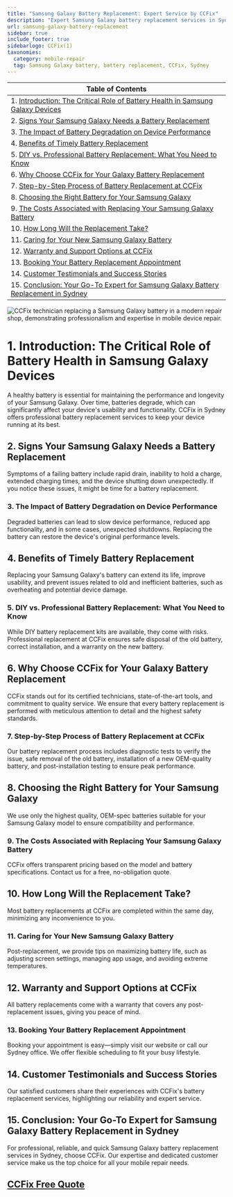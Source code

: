 ```yaml
---
title: "Samsung Galaxy Battery Replacement: Expert Service by CCFix"
description: "Expert Samsung Galaxy battery replacement services in Sydney. Fast, reliable, and backed by a comprehensive warranty. Contact CCFix for a free quote today!"
url: samsung-galaxy-battery-replacement
sidebar: true
include_footer: true
sidebarlogo: CCFix(1)
taxonomies:
  category: mobile-repair
  tag: Samsung Galaxy battery, battery replacement, CCFix, Sydney
---
```


| **Table of Contents**                                               |
|---------------------------------------------------------------------|
| 1. [Introduction: The Critical Role of Battery Health in Samsung Galaxy Devices](#1-introduction-the-critical-role-of-battery-health-in-samsung-galaxy-devices) |
| 2. [Signs Your Samsung Galaxy Needs a Battery Replacement](#2-signs-your-samsung-galaxy-needs-a-battery-replacement) |
| 3. [The Impact of Battery Degradation on Device Performance](#3-the-impact-of-battery-degradation-on-device-performance) |
| 4. [Benefits of Timely Battery Replacement](#4-benefits-of-timely-battery-replacement) |
| 5. [DIY vs. Professional Battery Replacement: What You Need to Know](#5-diy-vs-professional-battery-replacement-what-you-need-to-know) |
| 6. [Why Choose CCFix for Your Galaxy Battery Replacement](#6-why-choose-ccfix-for-your-galaxy-battery-replacement) |
| 7. [Step-by-Step Process of Battery Replacement at CCFix](#7-step-by-step-process-of-battery-replacement-at-ccfix) |
| 8. [Choosing the Right Battery for Your Samsung Galaxy](#8-choosing-the-right-battery-for-your-samsung-galaxy) |
| 9. [The Costs Associated with Replacing Your Samsung Galaxy Battery](#9-the-costs-associated-with-replacing-your-samsung-galaxy-battery) |
| 10. [How Long Will the Replacement Take?](#10-how-long-will-the-replacement-take) |
| 11. [Caring for Your New Samsung Galaxy Battery](#11-caring-for-your-new-samsung-galaxy-battery) |
| 12. [Warranty and Support Options at CCFix](#12-warranty-and-support-options-at-ccfix) |
| 13. [Booking Your Battery Replacement Appointment](#13-booking-your-battery-replacement-appointment) |
| 14. [Customer Testimonials and Success Stories](#14-customer-testimonials-and-success-stories) |
| 15. [Conclusion: Your Go-To Expert for Samsung Galaxy Battery Replacement in Sydney](#15-conclusion-your-go-to-expert-for-samsung-galaxy-battery-replacement-in-sydney) |

![CCFix technician replacing a Samsung Galaxy battery in a modern repair shop, demonstrating professionalism and expertise in mobile device repair.](/images/galaxy-battery-repair.webp "A professional technician at CCFix is shown replacing the battery of a Samsung Galaxy. The setting is a modern, well-equipped repair shop, emphasizing the high standards of service. The CCFix logo is clearly visible, reinforcing the brand’s commitment to quality.")


# **1. Introduction: The Critical Role of Battery Health in Samsung Galaxy Devices**
A healthy battery is essential for maintaining the performance and longevity of your Samsung Galaxy. Over time, batteries degrade, which can significantly affect your device's usability and functionality. CCFix in Sydney offers professional battery replacement services to keep your device running at its best.

## **2. Signs Your Samsung Galaxy Needs a Battery Replacement**
Symptoms of a failing battery include rapid drain, inability to hold a charge, extended charging times, and the device shutting down unexpectedly. If you notice these issues, it might be time for a battery replacement.

### **3. The Impact of Battery Degradation on Device Performance**
Degraded batteries can lead to slow device performance, reduced app functionality, and in some cases, unexpected shutdowns. Replacing the battery can restore the device's original performance levels.

## **4. Benefits of Timely Battery Replacement**
Replacing your Samsung Galaxy's battery can extend its life, improve usability, and prevent issues related to old and inefficient batteries, such as overheating and potential device damage.

### **5. DIY vs. Professional Battery Replacement: What You Need to Know**
While DIY battery replacement kits are available, they come with risks. Professional replacement at CCFix ensures safe disposal of the old battery, correct installation, and a warranty on the new battery.

## **6. Why Choose CCFix for Your Galaxy Battery Replacement**
CCFix stands out for its certified technicians, state-of-the-art tools, and commitment to quality service. We ensure that every battery replacement is performed with meticulous attention to detail and the highest safety standards.

### **7. Step-by-Step Process of Battery Replacement at CCFix**
Our battery replacement process includes diagnostic tests to verify the issue, safe removal of the old battery, installation of a new OEM-quality battery, and post-installation testing to ensure peak performance.

## **8. Choosing the Right Battery for Your Samsung Galaxy**
We use only the highest quality, OEM-spec batteries suitable for your Samsung Galaxy model to ensure compatibility and performance.

### **9. The Costs Associated with Replacing Your Samsung Galaxy Battery**
CCFix offers transparent pricing based on the model and battery specifications. Contact us for a free, no-obligation quote.

## **10. How Long Will the Replacement Take?**
Most battery replacements at CCFix are completed within the same day, minimizing any inconvenience to you.

### **11. Caring for Your New Samsung Galaxy Battery**
Post-replacement, we provide tips on maximizing battery life, such as adjusting screen settings, managing app usage, and avoiding extreme temperatures.

## **12. Warranty and Support Options at CCFix**
All battery replacements come with a warranty that covers any post-replacement issues, giving you peace of mind.

### **13. Booking Your Battery Replacement Appointment**
Booking your appointment is easy—simply visit our website or call our Sydney office. We offer flexible scheduling to fit your busy lifestyle.

## **14. Customer Testimonials and Success Stories**
Our satisfied customers share their experiences with CCFix's battery replacement services, highlighting our reliability and expert service.

## **15. Conclusion: Your Go-To Expert for Samsung Galaxy Battery Replacement in Sydney**
For professional, reliable, and quick Samsung Galaxy battery replacement services in Sydney, choose CCFix. Our expertise and dedicated customer service make us the top choice for all your mobile repair needs.

 ## [CCFix Free Quote](https://form.jotform.com/241402975332857)

